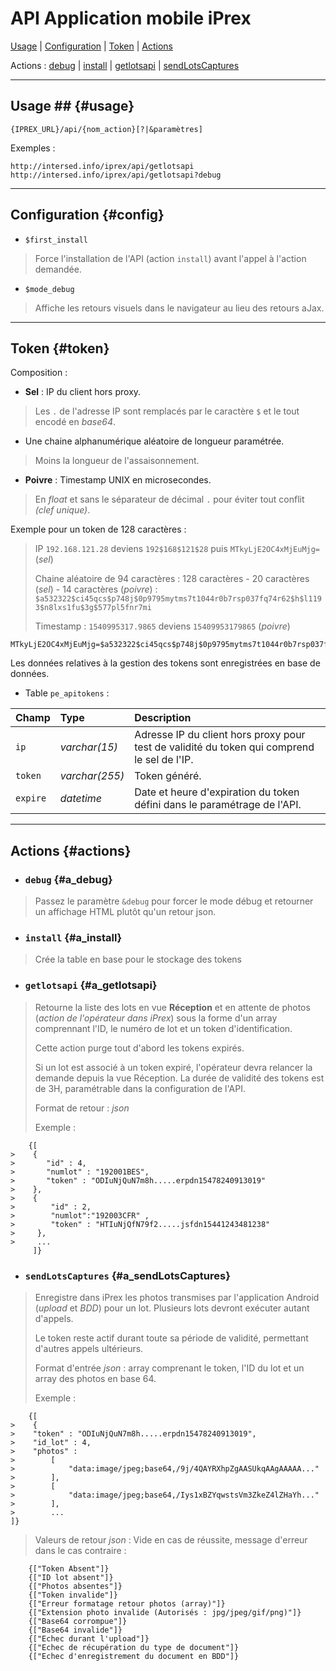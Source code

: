 # API Application mobile iPrex

[Usage](#usage '') | 
[Configuration](#config '') | 
[Token](#token '') |
[Actions](#actions '') 


Actions :
[debug](#a_debug '') | [install](#a_install '') | [getlotsapi](#a_getlotsapi '') | [sendLotsCaptures](#a_sendLotsCaptures '') 


---  

## Usage ## {#usage}


    {IPREX_URL}/api/{nom_action}[?|&paramètres]
    
    
Exemples :

    http://intersed.info/iprex/api/getlotsapi
    http://intersed.info/iprex/api/getlotsapi?debug


---

## Configuration {#config}

* ``$first_install``
> Force l'installation de l'API (action ``install``) avant l'appel à l'action demandée.
   
* ``$mode_debug``
> Affiche les retours visuels dans le navigateur au lieu des retours aJax.      

---

## Token {#token}

Composition :

* **Sel** : IP du client hors proxy.
> Les ``.`` de l'adresse IP sont remplacés par le caractère ``$`` et le tout encodé en *base64*.
* Une chaine alphanumérique aléatoire de longueur paramétrée.
> Moins la longueur de l'assaisonnement.
* **Poivre** : Timestamp UNIX en microsecondes.
> En *float* et sans le séparateur de décimal ``.`` pour éviter tout conflit *(clef unique)*. 

Exemple pour un token de 128 caractères :
> IP ``192.168.121.28`` deviens `192$168$121$28` puis `MTkyLjE2OC4xMjEuMjg=` (*sel*)
>
> Chaine aléatoire de 94 caractères : 128 caractères - 20 caractères (*sel*) - 14 caractères (*poivre*) : ``$a532322$ci45qcs$p748j$0p9795mytms7t1044r0b7rsp037fq74r62$h$l1193$n8lxs1fu$3g$577pl5fnr7mi``
>
> Timestamp : ``1540995317.9865`` deviens `15409953179865` (*poivre*)

```
MTkyLjE2OC4xMjEuMjg=$a532322$ci45qcs$p748j$0p9795mytms7t1044r0b7rsp037fq74r62$h$l1193$n8lxs1fu$3g$577pl5fnr7mi15409953179865
```


Les données relatives à la gestion des tokens sont enregistrées en base de données.

* Table ``pe_apitokens`` :
> 
| Champ | Type | Description |
| :------- | :------- | :------- |
| `ip` | *varchar(15)* | Adresse IP du client hors proxy pour test de validité du token qui comprend le sel de l'IP. |
| `token` | *varchar(255)* | Token généré. |
| `expire` | *datetime* | Date et heure d'expiration du token défini dans le paramétrage de l'API. |

---

## Actions {#actions}

* ### `debug` {#a_debug}   
> Passez le paramètre ``&debug`` pour forcer le mode débug et retourner un affichage HTML plutôt qu'un retour json.

* ### `install` {#a_install}
> Crée la table en base pour le stockage des tokens
    
* ### `getlotsapi` {#a_getlotsapi}
> Retourne la liste des lots en vue **Réception** et en attente de photos (*action de l'opérateur dans iPrex*) sous la forme d'un array comprennant l'ID, le numéro de lot et un token d'identification.
> 
> Cette action purge tout d'abord les tokens expirés.
>
> Si un lot est associé à un token expiré, l'opérateur devra relancer la demande depuis la vue Réception. La durée de validité des tokens est de 3H, paramétrable dans la configuration de l'API.
>
> Format de retour : *json*
> 
> Exemple :
```
    {[
>    {
>       "id" : 4, 
>       "numlot" : "192001BES", 
>       "token" : "ODIuNjQuN7m8h.....erpdn15478240913019"
>    },
>    {
>        "id" : 2,
>        "numlot":"192003CFR" ,
>        "token" : "HTIuNjQfN79f2.....jsfdn15441243481238"
>     },
>     ...
     ]}
```

* ### `sendLotsCaptures` {#a_sendLotsCaptures}
> Enregistre dans iPrex les photos transmises par l'application Android (*upload* et *BDD*) pour un lot. Plusieurs lots devront exécuter autant d'appels.
>
> Le token reste actif durant toute sa période de validité, permettant d'autres appels ultérieurs.
>
> Format d'entrée *json* : array comprenant le token, l'ID du lot et un array des photos en base 64.
>
> Exemple :
```
    {[
>    {
>    "token" : "ODIuNjQuN7m8h.....erpdn15478240913019",
>    "id_lot" : 4,
>    "photos" : 
>        [
>            "data:image/jpeg;base64,/9j/4QAYRXhpZgAASUkqAAgAAAAA..."
>        ],
>        [
>            "data:image/jpeg;base64,/Iys1xBZYqwstsVm3ZkeZ4lZHaYh..."
>        ],
>        ...
]}
``` 
>
> Valeurs de retour *json* : Vide en cas de réussite, message d'erreur dans le cas contraire :
>
``` 
    {["Token Absent"]}
    {["ID lot absent"]}
    {["Photos absentes"]}
    {["Token invalide"]}
    {["Erreur formatage retour photos (array)"]}
    {["Extension photo invalide (Autorisés : jpg/jpeg/gif/png)"]}
    {["Base64 corrompue"]}
    {["Base64 invalide"]}
    {["Echec durant l'upload"]}
    {["Echec de récupération du type de document"]}
    {["Echec d'enregistrement du document en BDD"]}
``` 